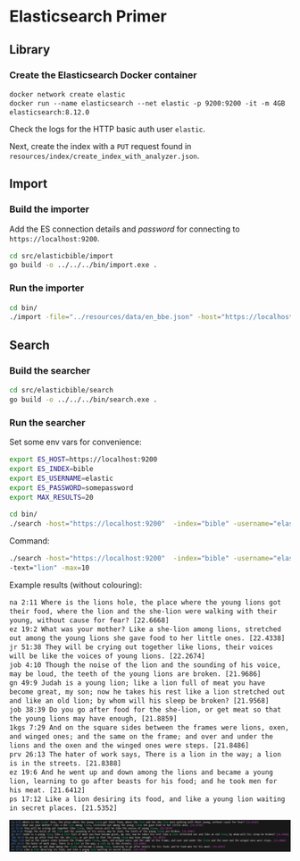 # Elasticsearch Primer

## Library

### Create the Elasticsearch Docker container 

```docker
docker network create elastic
docker run --name elasticsearch --net elastic -p 9200:9200 -it -m 4GB elasticsearch:8.12.0
```

Check the logs for the HTTP basic auth user `elastic`.

Next, create the index with a `PUT` request found in `resources/index/create_index_with_analyzer.json`.

## Import

### Build the importer

Add the ES connection details and *password* for connecting to `https://localhost:9200`.

```bash
cd src/elasticbible/import
go build -o ../../../bin/import.exe .
```

### Run the importer

```bash
cd bin/
./import -file="../resources/data/en_bbe.json" -host="https://localhost:9200" -username="elastic" -password="somepassword" -index="bible"
```

## Search

### Build the searcher

```bash
cd src/elasticbible/search
go build -o ../../../bin/search.exe .
```

### Run the searcher

Set some env vars for convenience:

```bash
export ES_HOST=https://localhost:9200
export ES_INDEX=bible
export ES_USERNAME=elastic
export ES_PASSWORD=somepassword
export MAX_RESULTS=20
```

```bash
cd bin/
./search -host="https://localhost:9200"  -index="bible" -username="elastic" -password="somepassword" -text="adam" -max=30
```

Command:

```bash
./search -host="https://localhost:9200"  -index="bible" -username="elastic" -password="somepassword" 
-text="lion" -max=10
```

Example results (without colouring):

```
na 2:11 Where is the lions hole, the place where the young lions got their food, where the lion and the she-lion were walking with their young, without cause for fear? [22.6668]
ez 19:2 What was your mother? Like a she-lion among lions, stretched out among the young lions she gave food to her little ones. [22.4338]
jr 51:38 They will be crying out together like lions, their voices will be like the voices of young lions. [22.2674]
job 4:10 Though the noise of the lion and the sounding of his voice, may be loud, the teeth of the young lions are broken. [21.9686]
gn 49:9 Judah is a young lion; like a lion full of meat you have become great, my son; now he takes his rest like a lion stretched out and like an old lion; by whom will his sleep be broken? [21.9568]
job 38:39 Do you go after food for the she-lion, or get meat so that the young lions may have enough, [21.8859]
1kgs 7:29 And on the square sides between the frames were lions, oxen, and winged ones; and the same on the frame; and over and under the lions and the oxen and the winged ones were steps. [21.8486]
prv 26:13 The hater of work says, There is a lion in the way; a lion is in the streets. [21.8388]
ez 19:6 And he went up and down among the lions and became a young lion, learning to go after beasts for his food; and he took men for his meat. [21.6412]        
ps 17:12 Like a lion desiring its food, and like a young lion waiting in secret places. [21.5352]
```

![](results.png)